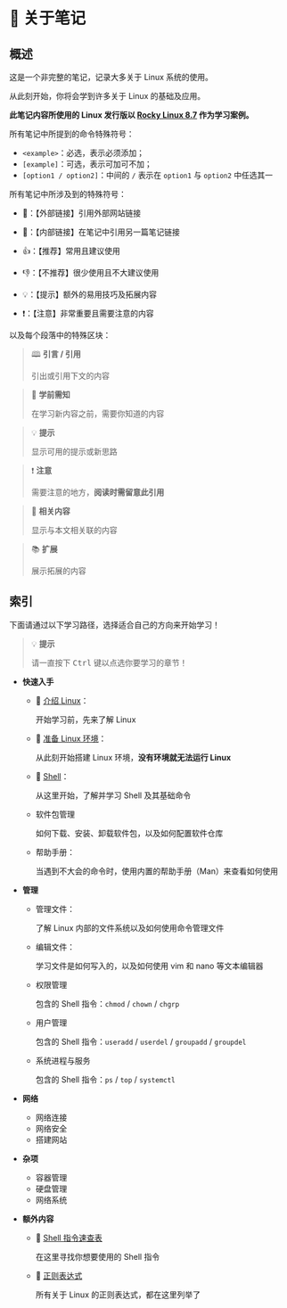 # 📔 关于笔记

## 概述

这是一个非完整的笔记，记录大多关于 Linux 系统的使用。

从此刻开始，你将会学到许多关于 Linux 的基础及应用。

**此笔记内容所使用的 Linux 发行版以 [Rocky Linux 8.7](https://download.rockylinux.org/pub/rocky/8/isos/x86_64/Rocky-8.7-x86_64-minimal.iso) 作为学习案例。**

所有笔记中所提到的命令特殊符号：

- `<example>`：必选，表示必须添加；
- `[example]`：可选，表示可加可不加；
- `[option1 / option2]`：中间的 `/` 表示在 `option1` 与 `option2` 中任选其一

所有笔记中所涉及到的特殊符号：

- 🔗：【外部链接】引用外部网站链接
- 🔖：【内部链接】在笔记中引用另一篇笔记链接

- 👍：【推荐】常用且建议使用
- 👎：【不推荐】很少使用且不大建议使用
- 💡：【提示】额外的易用技巧及拓展内容
- ❗：【注意】非常重要且需要注意的内容

以及每个段落中的特殊区块：

> 🕮 **引言 / 引用**
>
> 引出或引用下文的内容

> 📖 **学前需知**
>
> 在学习新内容之前，需要你知道的内容

>💡 **提示**
>
>显示可用的提示或新思路

>❗ **注意**
>
>需要注意的地方，**阅读时需留意此引用**

> 🔗 **相关内容**
>
> 显示与本文相关联的内容

>📚 **扩展**
>
>展示拓展的内容

## 索引

下面请通过以下学习路径，选择适合自己的方向来开始学习！

>💡 **提示**
>
>请一直按下 <kbd>Ctrl</kbd> 键以点选你要学习的章节！

- **快速入手**

    - 🔖 [介绍 Linux](Notes/Starter/About-Linux.md)：

        开始学习前，先来了解 Linux 

    - 🔖 [准备 Linux 环境](Notes/Starter/Prepare.md)：

        从此刻开始搭建 Linux 环境，**没有环境就无法运行 Linux**

    - 🔖 [Shell](Notes/Starter/Shell.md)：

        从这里开始，了解并学习 Shell 及其基础命令

    - 软件包管理

        如何下载、安装、卸载软件包，以及如何配置软件仓库

    - 帮助手册：

        当遇到不大会的命令时，使用内置的帮助手册（Man）来查看如何使用

- **管理**

    - 管理文件：

        了解 Linux 内部的文件系统以及如何使用命令管理文件

    - 编辑文件：

        学习文件是如何写入的，以及如何使用 vim 和 nano 等文本编辑器

    - 权限管理

        包含的 Shell 指令：`chmod` / `chown` / `chgrp`

    - 用户管理

        包含的 Shell 指令：`useradd` / `userdel` / `groupadd` / `groupdel`

    - 系统进程与服务

        包含的 Shell 指令：`ps` / `top` / `systemctl`

- **网络**

    - 网络连接
    - 网络安全
    - 搭建网站

- **杂项**

    - 容器管理
    - 硬盘管理
    - 网络系统

- **额外内容**
  - 🔖 [Shell 指令速查表](Notes/Extra/Shell-Command.md)

      在这里寻找你想要使用的 Shell 指令

  - 🔖 [正则表达式](Notes/Extra/Expression.md)

      所有关于 Linux 的正则表达式，都在这里列举了

      
      

